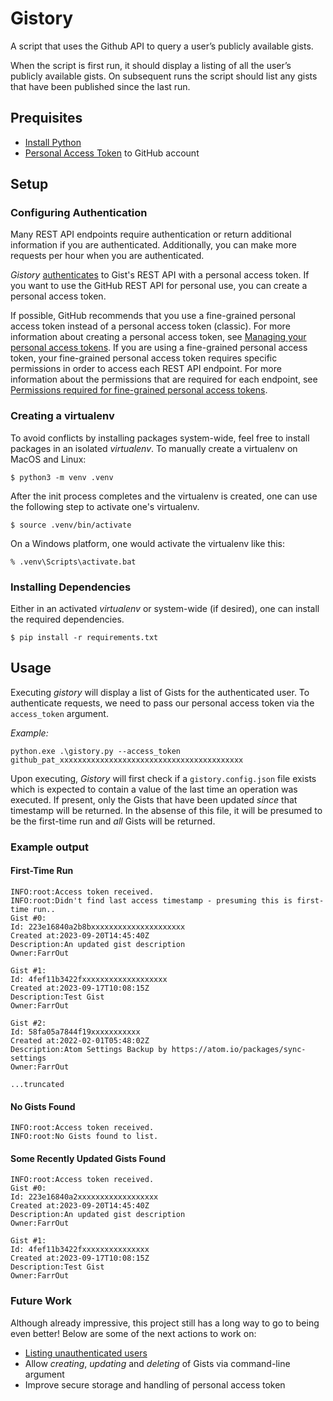 # Gistory

A script that uses the Github API to query a user’s publicly available gists.

When the script is first run, it should display a listing of all the user’s publicly available gists. On subsequent runs the script should list any gists that have been published since the last run.

## Prequisites

- [Install Python](https://www.python.org/downloads/)
- [Personal Access Token](https://docs.github.com/en/authentication/keeping-your-account-and-data-secure/managing-your-personal-access-tokens) to GitHub account


## Setup
### Configuring Authentication
Many REST API endpoints require authentication or return additional information if you are authenticated. Additionally, you can make more requests per hour when you are authenticated.

*Gistory* [authenticates](https://docs.github.com/en/rest/overview/authenticating-to-the-rest-api?apiVersion=2022-11-28#authenticating-with-a-personal-access-token) to Gist's REST API with a personal access token. If you want to use the GitHub REST API for personal use, you can create a personal access token. 

If possible, GitHub recommends that you use a fine-grained personal access token instead of a personal access token (classic). For more information about creating a personal access token, see [Managing your personal access tokens](https://docs.github.com/en/authentication/keeping-your-account-and-data-secure/managing-your-personal-access-tokens). 
If you are using a fine-grained personal access token, your fine-grained personal access token requires specific permissions in order to access each REST API endpoint. For more information about the permissions that are required for each endpoint, see [Permissions required for fine-grained personal access tokens](https://docs.github.com/en/rest/overview/permissions-required-for-fine-grained-personal-access-tokens).


### Creating a virtualenv
To avoid conflicts by installing packages system-wide, feel free to install packages in an isolated *virtualenv*. To manually create a virtualenv on MacOS and Linux:

```
$ python3 -m venv .venv
```

After the init process completes and the virtualenv is created, one can use the following step to activate one's virtualenv.

```
$ source .venv/bin/activate
```

On a Windows platform, one would activate the virtualenv like this:

```
% .venv\Scripts\activate.bat
```

### Installing Dependencies
Either in an activated *virtualenv* or system-wide (if desired), one can install the required dependencies.

```
$ pip install -r requirements.txt
```

## Usage

Executing *gistory* will display a list of Gists for the authenticated user. To authenticate requests, we need to pass our personal access token via the ```access_token``` argument.

*Example:*
```
python.exe .\gistory.py --access_token github_pat_xxxxxxxxxxxxxxxxxxxxxxxxxxxxxxxxxxxxxxxxx
```

Upon executing, *Gistory* will first check if a ```gistory.config.json``` file exists which is expected to contain a value of the last time an operation was executed. If present, only the Gists that have been updated *since* that timestamp will be returned. In the absense of this file, it will be presumed to be the first-time run and *all* Gists will be returned.

### Example output

#### First-Time Run
```
INFO:root:Access token received.
INFO:root:Didn't find last access timestamp - presuming this is first-time run..
Gist #0:
Id: 223e16840a2b8bxxxxxxxxxxxxxxxxxxxxx
Created at:2023-09-20T14:45:40Z
Description:An updated gist description
Owner:FarrOut

Gist #1:
Id: 4fef11b3422fxxxxxxxxxxxxxxxxxxx
Created at:2023-09-17T10:08:15Z
Description:Test Gist
Owner:FarrOut

Gist #2:
Id: 58fa05a7844f19xxxxxxxxxxx
Created at:2022-02-01T05:48:02Z
Description:Atom Settings Backup by https://atom.io/packages/sync-settings
Owner:FarrOut

...truncated
```

#### No Gists Found
```
INFO:root:Access token received.
INFO:root:No Gists found to list.
```

#### Some Recently Updated Gists Found
```
INFO:root:Access token received.
Gist #0:
Id: 223e16840a2xxxxxxxxxxxxxxxxxx
Created at:2023-09-20T14:45:40Z
Description:An updated gist description
Owner:FarrOut

Gist #1:
Id: 4fef11b3422fxxxxxxxxxxxxxxx
Created at:2023-09-17T10:08:15Z
Description:Test Gist
Owner:FarrOut
```

### Future Work
Although already impressive, this project still has a long way to go to being even better! Below are some of the next actions to work on:

* [Listing unauthenticated users](https://docs.github.com/en/rest/gists/gists?apiVersion=2022-11-28#list-gists-for-a-user)
* Allow *creating*, *updating* and *deleting* of Gists via command-line argument
* Improve secure storage and handling of personal access token